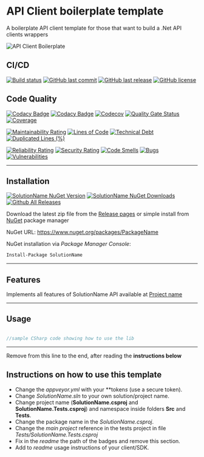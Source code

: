 # API Client boilerplate template

A boilerplate API client template for those that want to build a .Net API clients wrappers

![API Client Boilerplate](https://raw.githubusercontent.com/guibranco/apiclient-boilerplate-dotnet/master/logo.png)

## CI/CD

[![Build status](https://ci.appveyor.com/api/projects/status/appVeyorId?svg=true)](https://ci.appveyor.com/project/USER/appVeyorId)
[![GitHub last commit](https://img.shields.io/github/last-commit/guibranco/apiclient-boilerplate-dotnet)](https://github.com/guibranco/apiclient-boilerplate-dotnet)
[![GitHub last release](https://img.shields.io/github/release-date/guibranco/apiclient-boilerplate-dotnet.svg?style=flat)](https://github.com/guibranco/apiclient-boilerplate-dotnet)
[![GitHub license](https://img.shields.io/github/license/guibranco/apiclient-boilerplate-dotnet)](https://github.com/guibranco/apiclient-boilerplate-dotnet)

## Code Quality

[![Codacy Badge](https://api.codacy.com/project/badge/Grade/codacyid)](https://www.codacy.com/manual/changeme/codacyid)
[![Codacy Badge](https://api.codacy.com/project/badge/Coverage/codacyid)](https://www.codacy.com/manual/changeme/codacyid)
[![Codecov](https://codecov.io/gh/USER/REPO/branch/master/graph/badge.svg)](https://codecov.io/gh/USER/REPO)
[![Quality Gate Status](https://sonarcloud.io/api/project_badges/measure?project=organizationName_SolutionName&metric=alert_status)](https://sonarcloud.io/dashboard?id=organizationName_SolutionName)
[![Coverage](https://sonarcloud.io/api/project_badges/measure?project=organizationName_SolutionName&metric=coverage)](https://sonarcloud.io/dashboard?id=organizationName_SolutionName)

[![Maintainability Rating](https://sonarcloud.io/api/project_badges/measure?project=organizationName_SolutionName&metric=sqale_rating)](https://sonarcloud.io/dashboard?id=organizationName_SolutionName)
[![Lines of Code](https://sonarcloud.io/api/project_badges/measure?project=organizationName_SolutionName&metric=ncloc)](https://sonarcloud.io/dashboard?id=organizationName_SolutionName)
[![Technical Debt](https://sonarcloud.io/api/project_badges/measure?project=organizationName_SolutionName&metric=sqale_index)](https://sonarcloud.io/dashboard?id=organizationName_SolutionName)
[![Duplicated Lines (%)](https://sonarcloud.io/api/project_badges/measure?project=organizationName_SolutionName&metric=duplicated_lines_density)](https://sonarcloud.io/dashboard?id=organizationName_SolutionName)

[![Reliability Rating](https://sonarcloud.io/api/project_badges/measure?project=organizationName_SolutionName&metric=reliability_rating)](https://sonarcloud.io/dashboard?id=organizationName_SolutionName)
[![Security Rating](https://sonarcloud.io/api/project_badges/measure?project=organizationName_SolutionName&metric=security_rating)](https://sonarcloud.io/dashboard?id=organizationName_SolutionName)
[![Code Smells](https://sonarcloud.io/api/project_badges/measure?project=organizationName_SolutionName&metric=code_smells)](https://sonarcloud.io/dashboard?id=organizationName_SolutionName)
[![Bugs](https://sonarcloud.io/api/project_badges/measure?project=organizationName_SolutionName&metric=bugs)](https://sonarcloud.io/dashboard?id=organizationName_SolutionName)
[![Vulnerabilities](https://sonarcloud.io/api/project_badges/measure?project=organizationName_SolutionName&metric=vulnerabilities)](https://sonarcloud.io/dashboard?id=organizationName_SolutionName)

---

## Installation

[![SolutionName NuGet Version](https://img.shields.io/nuget/v/PackageName.svg?style=flat)](https://www.nuget.org/packages/PackageName/)
[![SolutionName NuGet Downloads](https://img.shields.io/nuget/dt/PackageName.svg?style=flat)](https://www.nuget.org/packages/PackageName/)
[![Github All Releases](https://img.shields.io/github/downloads/USER/REPO/total.svg?style=flat)](https://github.com/USER/REPO)

Download the latest zip file from the [Release pages](https://github.com/USER/REPO/releases) or simple install from [NuGet](https://www.nuget.org/packages/PackageName) package manager

NuGet URL: https://www.nuget.org/packages/PackageName

NuGet installation via *Package Manager Console*:

```ps
Install-Package SolutionName
```

---

## Features

Implements all features of SolutionName API available at [Project name](https://project.name.com/)

---

## Usage

```cs

//sample CSharp code showing how to use the lib

```

---

Remove from this line to the end, after reading the **instructions below**

## Instructions on how to use this template

- Change the *appveyor.yml* with your  **token*s* (use a secure token).
- Change *SolutionName.sln* to your own solution/project name.
- Change project name (**SolutionName.csproj** and **SolutionName.Tests.csproj**) and namespace inside folders **Src** and **Tests**.
- Change the package name in the *SolutionName.csproj*.
- Change the *main project* reference in the tests project in file *Tests/SolutionName.Tests.csproj*
- Fix in the *readme* the path of the badges and remove this section.
- Add to *readme* usage instructions of your client/SDK.
